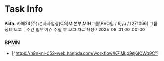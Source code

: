 # Task Info

**Path:** 카페24(주)\본사사업장\[CG]MI본부\MIH그룹\BVO팀 / hjyu / [271066] 그룹 정례 보고 _ 주간 업무 이슈 수집 후 보고 자료 작성 / 2025-08-01_00-00-00

### BPMN
- ["https://n8n-mi-053-web.hanpda.com/workflow/K7iMLp9sj6ICWq9C"]

